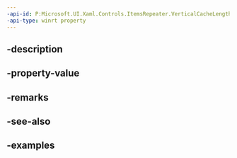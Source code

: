 ```yaml
---
-api-id: P:Microsoft.UI.Xaml.Controls.ItemsRepeater.VerticalCacheLength
-api-type: winrt property
---
```


## -description

## -property-value

## -remarks

## -see-also

## -examples


